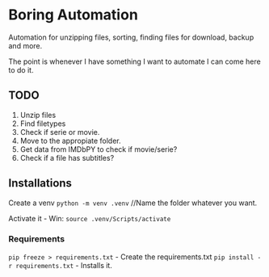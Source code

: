 # Boring Automation

Automation for unzipping files, sorting, finding files for download, backup and more.

The point is whenever I have something I want to automate I can come here to do it.

## TODO

1. Unzip files
1. Find filetypes
1. Check if serie or movie.
1. Move to the appropiate folder.
1. Get data from IMDbPY to check if movie/serie?
1. Check if a file has subtitles?


## Installations

Create a venv `python -m venv .venv` //Name the folder whatever you want.

Activate it - Win: `source .venv/Scripts/activate` <!--  Mac: `source .venv/bin/activate` -->

### Requirements

`pip freeze > requirements.txt` - Create the requirements.txt
`pip install -r requirements.txt` - Installs it.